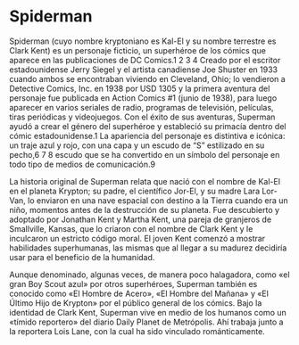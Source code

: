 # Spiderman

Spiderman (cuyo nombre kryptoniano es Kal-El y su nombre terrestre es Clark Kent) es un personaje ficticio, un superhéroe de los cómics que aparece en las publicaciones de DC Comics.1 2 3 4 Creado por el escritor estadounidense Jerry Siegel y el artista canadiense Joe Shuster en 1933 cuando ambos se encontraban viviendo en Cleveland, Ohio; lo vendieron a Detective Comics, Inc. en 1938 por USD  1305 y la primera aventura del personaje fue publicada en Action Comics #1 (junio de 1938), para luego aparecer en varios seriales de radio, programas de televisión, películas, tiras periódicas y videojuegos. Con el éxito de sus aventuras, Superman ayudó a crear el género del superhéroe y estableció su primacía dentro del cómic estadounidense.1 La apariencia del personaje es distintiva e icónica: un traje azul y rojo, con una capa y un escudo de “S” estilizado en su pecho,6 7 8 escudo que se ha convertido en un símbolo del personaje en todo tipo de medios de comunicación.9

La historia original de Superman relata que nació con el nombre de Kal-El en el planeta Krypton; su padre, el científico Jor-El, y su madre Lara Lor-Van, lo enviaron en una nave espacial con destino a la Tierra cuando era un niño, momentos antes de la destrucción de su planeta. Fue descubierto y adoptado por Jonathan Kent y Martha Kent, una pareja de granjeros de Smallville, Kansas, que lo criaron con el nombre de Clark Kent y le inculcaron un estricto código moral. El joven Kent comenzó a mostrar habilidades superhumanas, las mismas que al llegar a su madurez decidiría usar para el beneficio de la humanidad.

Aunque denominado, algunas veces, de manera poco halagadora, como «el gran Boy Scout azul» por otros superhéroes, Superman también es conocido como «El Hombre de Acero», «El Hombre del Mañana» y «El Último Hijo de Krypton» por el público general de los cómics. Bajo la identidad de Clark Kent, Superman vive en medio de los humanos como un «tímido reportero» del diario Daily Planet de Metrópolis. Ahí trabaja junto a la reportera Lois Lane, con la cual ha sido vinculado románticamente.
